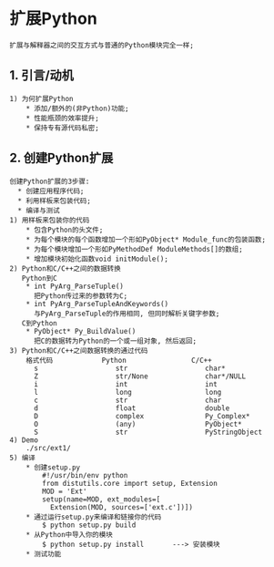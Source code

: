 # **扩展Python**



    扩展与解释器之间的交互方式与普通的Python模块完全一样;


## **1. 引言/动机**
    1) 为何扩展Python
        * 添加/额外的(非Python)功能;
        * 性能瓶颈的效率提升;
        * 保持专有源代码私密;



## **2. 创建Python扩展**
    创建Python扩展的3步骤:
      * 创建应用程序代码;
      * 利用样板来包装代码;
      * 编译与测试
    1) 用样板来包装你的代码
        * 包含Python的头文件;
        * 为每个模块的每个函数增加一个形如PyObject* Module_func的包装函数;
        * 为每个模块增加一个形如PyMethodDef ModuleMethods[]的数组;
        * 增加模块初始化函数void initModule();
    2) Python和C/C++之间的数据转换
       Python到C
        * int PyArg_ParseTuple()
          把Python传过来的参数转为C;
        * int PyArg_ParseTupleAndKeywords()
          与PyArg_ParseTuple的作用相同, 但同时解析关键字参数;
       C到Python
        * PyObject* Py_BuildValue()
          把C的数据转为Python的一个或一组对象, 然后返回;
    3) Python和C/C++之间数据转换的通过代码
        格式代码            Python                C/C++
          s                   str                   char*
          Z                   str/None              char*/NULL
          i                   int                   int
          l                   long                  long
          c                   str                   char
          d                   float                 double
          D                   complex               Py_Complex*
          O                   (any)                 PyObject*
          S                   str                   PyStringObject
    4) Demo
        ./src/ext1/ 
    5) 编译　
        * 创建setup.py 
            #!/usr/bin/env python 
            from distutils.core import setup, Extension
            MOD = 'Ext'
            setup(name=MOD, ext_modules=[
              Extension(MOD, sources=['ext.c'])])
        * 通过运行setup.py来编译和链接你的代码
            $ python setup.py build
        * 从Python中导入你的模块
            $ python setup.py install       ---> 安装模块
        * 测试功能

